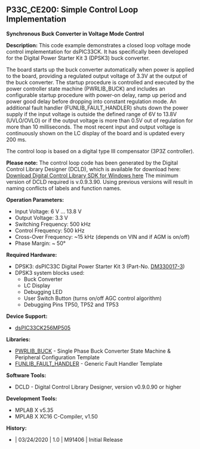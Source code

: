 ## P33C_CE200: Simple Control Loop Implementation
**Synchronous Buck Converter in Voltage Mode Control**

**Description:**
This code example demonstrates a closed loop voltage mode control implementation for dsPIC33CK. It has specifically been developed for the Digital Power Starter Kit 3 (DPSK3) buck converter.

The board starts up the buck converter automatically when power is applied to the board, providing a regulated output voltage of 3.3V at the output of the buck converter. The startup procedure is controlled and executed by the power controller state machine (PWRLIB_BUCK) and includes an configurable startup procedure with power-on delay, ramp up period and power good delay before dropping into constant regulation mode. 
An additional fault handler (FUNLIB_FAULT_HANDLER) shuts down the power supply if the input voltage is outside the defined range of 6V to 13.8V (UVLO/OVLO) or if the output voltage is more than 0.5V out of regulation for more than 10 milliseconds. 
The most recent input and output voltage is continuously shown on the LC display of the board and is updated every 200 ms. 

The control loop is based on a digital type III compensator (3P3Z controller). 


**Please note:**
The control loop code has been generated by the Digital Control Library Designer (DCLD), which is available for download here: 
	[Download Digital Control Library SDK for Windows here](https://areiter128.github.io/DCLD/)
The minimum version of DCLD required is v.0.9.3.90. Using previous versions will result in naming conflicts of labels and function names.
	
	

**Operation Parameters:**
  * Input Voltage: 6 V ... 13.8 V
  * Output Voltage: 3.3 V
  * Switching Frequency:	500 kHz
  * Control Frequency:	500 kHz
  * Cross-Over Frequency: ~15 kHz (depends on VIN and if AGM is on/off)
  * Phase Margin: ~ 50°

**Required Hardware:** 
  * DPSK3: dsPIC33C Digital Power Starter Kit 3 (Part-No. [DM330017-3](https://www.microchip.com/dm330017-3))
  * DPSK3 system blocks used:
    * Buck Converter
    * LC Display
    * Debugging LED
    * User Switch Button (turns on/off AGC control algorithm)
    * Debugging Pins TP50, TP52 and TP53

**Device Support:**
  * [dsPIC33CK256MP505](https://www.microchip.com/dsPIC33CK256MP505)
  
**Libraries:**
  * [PWRLIB_BUCK](https://bitbucket.microchip.com/projects/MCU16ASMPSL/repos/pwrlib_buck/browse) - Single Phase Buck Converter State Machine & Peripheral Configuration Template
  * [FUNLIB_FAULT_HANDLER](https://bitbucket.microchip.com/projects/MCU16ASMPSL/repos/funlib_faulthandler/browse) - Generic Fault Handler Template

**Software Tools:**
  * DCLD - Digital Control Library Designer, version v0.9.0.90 or higher

**Development Tools:**
  * MPLAB X v5.35
  * MPLAB X XC16 C-Compiler, v1.50

**History:**
  * | 03/24/2020  | 1.0  |  M91406  | Initial Release

